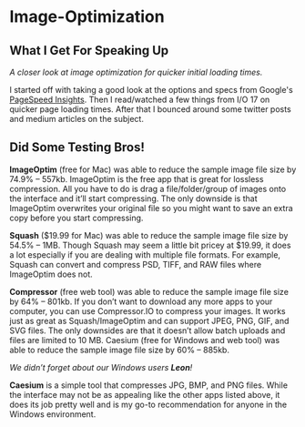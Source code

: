 # Image-Optimization

## What I Get For Speaking Up
*A closer look at image optimization for quicker initial loading times.*

I started off with taking a good look at the options and specs from Google's [PageSpeed Insights](https://developers.google.com/speed/pagespeed/insights/).
Then I read/watched a few things from I/O 17 on quicker page loading times. After that I bounced around some twitter posts and medium articles on the subject.

## Did Some Testing Bros!

__ImageOptim__ (free for Mac) was able to reduce the sample image file size by 74.9% – 557kb.
ImageOptim is the free app that is great for lossless compression. All you have to do is drag a file/folder/group of images onto the interface and it’ll start compressing. The only downside is that ImageOptim overwrites your original file so you might want to save an extra copy before you start compressing.

__Squash__ ($19.99 for Mac) was able to reduce the sample image file size by 54.5% – 1MB.
Though Squash may seem a little bit pricey at $19.99, it does a lot especially if you are dealing with multiple file formats. For example, Squash can convert and compress PSD, TIFF, and RAW files where ImageOptim does not.

__Compressor__ (free web tool) was able to reduce the sample image file size by 64% – 801kb.
If you don’t want to download any more apps to your computer, you can use Compressor.IO to compress your images. It works just as great as Squash/ImageOptim and can support JPEG, PNG, GIF, and SVG files. The only downsides are that it doesn’t allow batch uploads and files are limited to 10 MB.
Caesium (free for Windows and web tool) was able to reduce the sample image file size by 60% – 885kb.

*We didn’t forget about our Windows users __Leon__!*

__Caesium__ is a simple tool that compresses JPG, BMP, and PNG files. While the interface may not be as appealing like the other apps listed above, it does its job pretty well and is my go-to recommendation for anyone in the Windows environment.
